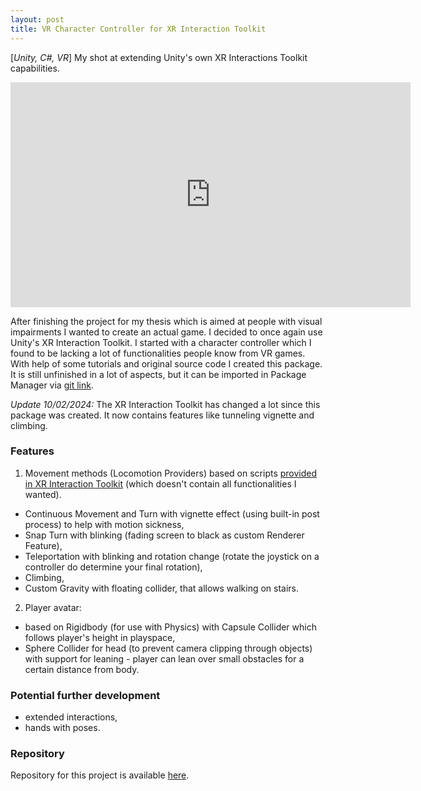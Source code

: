 ```yaml
---
layout: post
title: VR Character Controller for XR Interaction Toolkit
---
```


[*Unity, C#, VR*] My shot at extending Unity's own XR Interactions Toolkit capabilities.
<iframe src="https://player.vimeo.com/video/634590129" width="640" height="360" align="middle" frameborder="0" allow="autoplay; fullscreen" allowfullscreen></iframe>

After finishing the project for my thesis which is aimed at people with visual impairments I wanted to create an actual game.
I decided to once again use Unity's XR Interaction Toolkit. I started with a character controller which I found to be lacking a lot of functionalities people know from VR games.
With help of some tutorials and original source code I created this package.
It is still unfinished in a lot of aspects, but it can be imported in Package Manager via [git link](https://github.com/kmisiewicz/vr-controller-xrit.git).


*Update 10/02/2024:* The XR Interaction Toolkit has changed a lot since this package was created. It now contains features like tunneling vignette and climbing.


### Features

1. Movement methods (Locomotion Providers) based on scripts 
[provided in XR Interaction Toolkit](https://docs.unity3d.com/Packages/com.unity.xr.interaction.toolkit@1.0/manual/locomotion.html)
(which doesn't contain all functionalities I wanted).
  - Continuous Movement and Turn with vignette effect (using built-in post process) to help with motion sickness,
  - Snap Turn with blinking (fading screen to black as custom Renderer Feature),
  - Teleportation with blinking and rotation change (rotate the joystick on a controller do determine your final rotation),
  - Climbing,
  - Custom Gravity with floating collider, that allows walking on stairs.
2. Player avatar:
  - based on Rigidbody (for use with Physics) with Capsule Collider which follows player's height in playspace,
  - Sphere Collider for head (to prevent camera clipping through objects) with support for leaning - player can lean over small obstacles for a certain distance from body.


### Potential further development
- extended interactions,
- hands with poses.


### Repository
Repository for this project is available [here](https://github.com/kmisiewicz/vr-controller-xrit).

